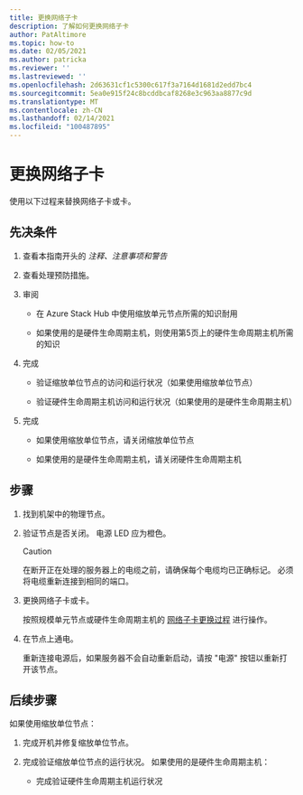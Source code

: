 ```yaml
---
title: 更换网络子卡
description: 了解如何更换网络子卡
author: PatAltimore
ms.topic: how-to
ms.date: 02/05/2021
ms.author: patricka
ms.reviewer: ''
ms.lastreviewed: ''
ms.openlocfilehash: 2d63631cf1c5300c617f3a7164d1681d2edd7bc4
ms.sourcegitcommit: 5ea0e915f24c8bcddbcaf8268e3c963aa8877c9d
ms.translationtype: MT
ms.contentlocale: zh-CN
ms.lasthandoff: 02/14/2021
ms.locfileid: "100487895"
---
```

# <a name="replacing-a-network-daughter-card"></a>更换网络子卡

使用以下过程来替换网络子卡或卡。

## <a name="prerequisites"></a>先决条件

1.  查看本指南开头的 *注释、注意事项和警告*

2.  查看处理预防措施。

3.  审阅

    -   在 Azure Stack Hub 中使用缩放单元节点所需的知识耐用

    -   如果使用的是硬件生命周期主机，则使用第5页上的硬件生命周期主机所需的知识

4.  完成

    -   验证缩放单位节点的访问和运行状况（如果使用缩放单位节点）

    -   验证硬件生命周期主机访问和运行状况（如果使用的是硬件生命周期主机）

5.  完成

    -   如果使用缩放单位节点，请关闭缩放单位节点

    -   如果使用的是硬件生命周期主机，请关闭硬件生命周期主机


## <a name="steps"></a>步骤

1.  找到机架中的物理节点。

2.  验证节点是否关闭。 电源 LED 应为橙色。

    > [!CAUTION]
    > 在断开正在处理的服务器上的电缆之前，请确保每个电缆均已正确标记。 必须将电缆重新连接到相同的端口。
    
3.  更换网络子卡或卡。

    按照规模单元节点或硬件生命周期主机的 [网络子卡更换过程](https://www.dell.com/support/manuals/us/en/04/poweredge-r640/per640_ism_pub/dell-emc-poweredge-r640-overview?guid=guid-f39be9ba-158c-45e3-b8b1-f07bb750d6d4) 进行操作。
    
4.  在节点上通电。

    重新连接电源后，如果服务器不会自动重新启动，请按 "电源" 按钮以重新打开该节点。
    
## <a name="next-steps"></a>后续步骤

如果使用缩放单位节点：

1.  完成开机并修复缩放单位节点。

2.  完成验证缩放单位节点的运行状况。 如果使用的是硬件生命周期主机：

    -   完成验证硬件生命周期主机运行状况
    
